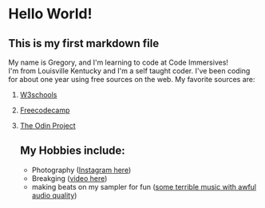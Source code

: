 # Hello World!
## This is my first markdown file
   My name is Gregory, and I'm learning to code at Code Immersives!  
     I'm from Louisville Kentucky and I'm a self taught coder. I've been coding for about one year using free sources on the web.
       My favorite sources are:  
  1. [W3schools](w3shools.com)
  2. [Freecodecamp](freecodecamp.com)
  3. [The Odin Project](https://www.theodinproject.com)
  
    
      
      ## My Hobbies include:  
      * Photography ([Instagram here](https://www.instagram.com/greg_wit_da_camera/))
      * Breakging ([video here](https://youtu.be/qy6svuJGYrY?t=176))
      * making beats on my sampler for fun ([some terrible music with awful audio quality](https://photos.app.goo.gl/JE1xd39fqrtLvBa68))
      
      
      
        


         
